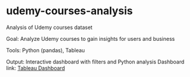 # udemy-courses-analysis
Analysis of Udemy courses dataset 

Goal: Analyze Udemy courses to gain insights for users and business

Tools: Python (pandas), Tableau

Output: Interactive dashboard with filters and Python analysis
Dashboard link: [Tableau Dashboard](https://public.tableau.com/app/profile/denys.semenets/viz/Udemycoursesfastvisualization/Dashboard1?publish=yes)
